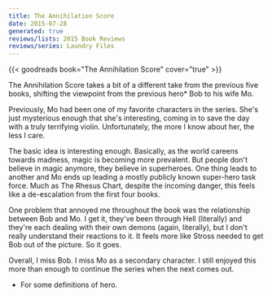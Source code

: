 ```yaml
---
title: The Annihilation Score
date: 2015-07-28
generated: true
reviews/lists: 2015 Book Reviews
reviews/series: Laundry Files
---
```

{{< goodreads book="The Annihilation Score" cover="true" >}}

The Annihilation Score takes a bit of a different take from the previous five books, shifting the viewpoint from the previous hero* Bob to his wife Mo.  

Previously, Mo had been one of my favorite characters in the series. She's just mysterious enough that she's interesting, coming in to save the day with a truly terrifying violin. Unfortunately, the more I know about her, the less I care.  

<!--more-->

The basic idea is interesting enough. Basically, as the world careens towards madness, magic is becoming more prevalent. But people don't believe in magic anymore, they believe in superheroes. One thing leads to another and Mo ends up leading a mostly publicly known super-hero task force. Much as The Rhesus Chart, despite the incoming danger, this feels like a de-escalation from the first four books.  

One problem that annoyed me throughout the book was the relationship between Bob and Mo. I get it, they've been through Hell (literally) and they're each dealing with their own demons (again, literally), but I don't really understand their reactions to it. It feels more like Stross needed to get Bob out of the picture. So it goes.  

Overall, I miss Bob. I miss Mo as a secondary character. I still enjoyed this more than enough to continue the series when the next comes out.  

* For some definitions of hero.


